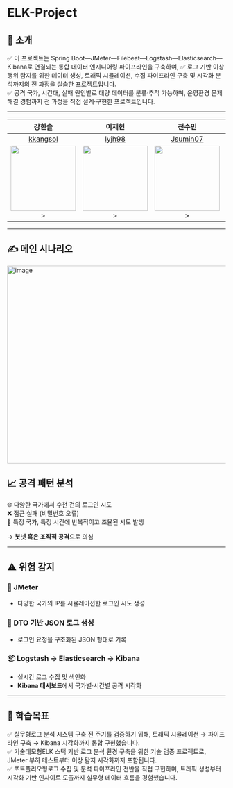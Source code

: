 # ELK-Project

## 📝 소개
✅ 이 프로젝트는 Spring Boot—JMeter—Filebeat—Logstash—Elasticsearch—Kibana로 연결되는 통합 데이터 엔지니어링 파이프라인을 구축하여,
✅ 로그 기반 이상 행위 탐지를 위한 데이터 생성, 트래픽 시뮬레이션, 수집 파이프라인 구축 및 시각화 분석까지의 전 과정을 실습한 프로젝트입니다. <br>
✅ 공격 국가, 시간대, 실패 원인별로 대량 데이터를 분류·추적 가능하며, 운영환경 문제해결 경험까지 전 과정을 직접 설계·구현한 프로젝트입니다.

---

|강한솔|이제현|전수민|황병길|
|:---:|:---:|:---:|:---:|
|[kkangsol](https://github.com/kkangsol)|[lyjh98](https://github.com/lyjh98)|[Jsumin07](https://github.com/Jsumin07)|[Gill010147](https://github.com/Gill010147)|
|<img src="https://avatars.githubusercontent.com/kkangsol" width="150px;" alt=""/>>|<img src="https://avatars.githubusercontent.com/lyjh98" width="150px;" alt=""/>>|<img src="https://avatars.githubusercontent.com/Jsumin07" width="150px;" alt=""/>>|<img src="https://avatars.githubusercontent.com/Gill010147" width="150px;" alt=""/>|

---

## ✍️ 메인 시나리오
<img width="860" height="456" alt="image" src="https://github.com/user-attachments/assets/66ca00aa-fba1-4be5-960f-1c636d99d228" />

## 📈 공격 패턴 분석

🌐 다양한 국가에서 수천 건의 로그인 시도 <br>
❌ 접근 실패 (비밀번호 오류) <br>
🔁 특정 국가, 특정 시간에 반복적이고 조율된 시도 발생 <br>
  
  → **봇넷 혹은 조직적 공격**으로 의심

---

## ⚠️ 위험 감지

### 🔧 JMeter
- 다양한 국가의 IP를 시뮬레이션한 로그인 시도 생성

### 🧾 DTO 기반 JSON 로그 생성
- 로그인 요청을 구조화된 JSON 형태로 기록

### 📦 Logstash → Elasticsearch → Kibana
- 실시간 로그 수집 및 색인화
- **Kibana 대시보드**에서 국가별·시간별 공격 시각화

---

## 🎯 학습목표
✅ 실무형로그 분석 시스템 구축 전 주기를 검증하기 위해, 트래픽 시뮬레이션 → 파이프라인 구축 → Kibana 시각화까지 통합 구현했습니다. <br>
✅ 기술데모형ELK 스택 기반 로그 분석 환경 구축을 위한 기술 검증 프로젝트로, JMeter 부하 테스트부터 이상 탐지 시각화까지 포함됩니다. <br>
✅ 포트폴리오형로그 수집 및 분석 파이프라인 전반을 직접 구현하며, 트래픽 생성부터 시각화 기반 인사이트 도출까지 실무형 데이터 흐름을 경험했습니다. 

